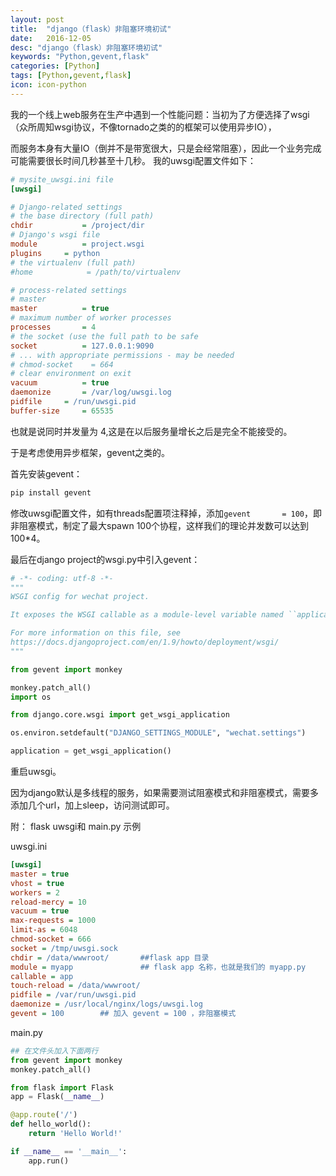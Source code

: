 ```yaml
---
layout: post
title:  "django（flask）非阻塞环境初试"
date:   2016-12-05
desc: "django（flask）非阻塞环境初试"
keywords: "Python,gevent,flask"
categories: [Python]
tags: [Python,gevent,flask]
icon: icon-python
---
```


我的一个线上web服务在生产中遇到一个性能问题：当初为了方便选择了wsgi（众所周知wsgi协议，不像tornado之类的的框架可以使用异步IO），

而服务本身有大量IO（倒并不是带宽很大，只是会经常阻塞），因此一个业务完成可能需要很长时间几秒甚至十几秒。
我的uwsgi配置文件如下：

``` ini
# mysite_uwsgi.ini file
[uwsgi]

# Django-related settings
# the base directory (full path)
chdir           = /project/dir
# Django's wsgi file
module          = project.wsgi
plugins     = python
# the virtualenv (full path)
#home            = /path/to/virtualenv

# process-related settings
# master
master          = true
# maximum number of worker processes
processes       = 4
# the socket (use the full path to be safe
socket          = 127.0.0.1:9090
# ... with appropriate permissions - may be needed
# chmod-socket    = 664
# clear environment on exit
vacuum          = true
daemonize       = /var/log/uwsgi.log
pidfile     = /run/uwsgi.pid
buffer-size     = 65535
```

也就是说同时并发量为 4,这是在以后服务量增长之后是完全不能接受的。

于是考虑使用异步框架，gevent之类的。

首先安装gevent：

``` bash
pip install gevent
```

修改uwsgi配置文件，如有threads配置项注释掉，添加`gevent       = 100`，即非阻塞模式，制定了最大spawn 100个协程，这样我们的理论并发数可以达到 100*4。

最后在django project的wsgi.py中引入gevent：

``` python
# -*- coding: utf-8 -*-
"""
WSGI config for wechat project.

It exposes the WSGI callable as a module-level variable named ``application``.

For more information on this file, see
https://docs.djangoproject.com/en/1.9/howto/deployment/wsgi/
"""

from gevent import monkey

monkey.patch_all()
import os

from django.core.wsgi import get_wsgi_application

os.environ.setdefault("DJANGO_SETTINGS_MODULE", "wechat.settings")

application = get_wsgi_application()
```

重启uwsgi。

因为django默认是多线程的服务，如果需要测试阻塞模式和非阻塞模式，需要多添加几个url，加上sleep，访问测试即可。


附： flask uwsgi和 main.py 示例

uwsgi.ini

``` ini
[uwsgi]
master = true
vhost = true
workers = 2
reload-mercy = 10
vacuum = true
max-requests = 1000
limit-as = 6048
chmod-socket = 666
socket = /tmp/uwsgi.sock
chdir = /data/wwwroot/       ##flask app 目录
module = myapp               ## flask app 名称，也就是我们的 myapp.py
callable = app
touch-reload = /data/wwwroot/
pidfile = /var/run/uwsgi.pid
daemonize = /usr/local/nginx/logs/uwsgi.log
gevent = 100        ## 加入 gevent = 100 ，非阻塞模式
```

main.py

``` python
## 在文件头加入下面两行
from gevent import monkey
monkey.patch_all()

from flask import Flask
app = Flask(__name__)

@app.route('/')
def hello_world():
    return 'Hello World!'

if __name__ == '__main__':
    app.run()
```
